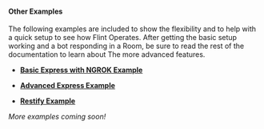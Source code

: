 #### Other Examples

The following examples are included to show the flexibility and to help with a
quick setup to see how Flint Operates. After getting the basic setup working
and a bot responding in a Room, be sure to read the rest of the documentation
to learn about The more advanced features.

* [**Basic Express with NGROK Example**](https://github.com/flint-bot/flint/blob/master/docs/example-ngrok.md)

* [**Advanced Express Example**](https://github.com/flint-bot/flint/blob/master/docs/example-restify.md)

* [**Restify Example**](https://github.com/flint-bot/flint/blob/master/docs/example-restify.md)

_More examples coming soon!_
